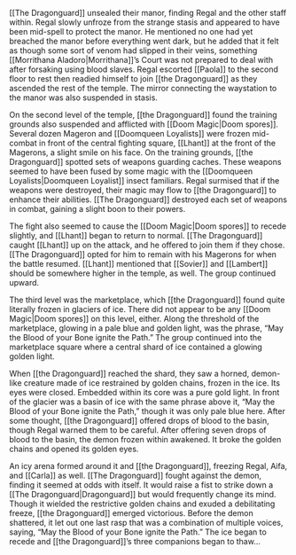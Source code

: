 [[The Dragonguard]] unsealed their manor, finding Regal and the other staff within. Regal slowly unfroze from the strange stasis and appeared to have been mid-spell to protect the manor. He mentioned no one had yet breached the manor before everything went dark, but he added that it felt as though some sort of venom had slipped in their veins, something [[Morrithana Aladoro|Morrithana]]’s Court was not prepared to deal with after forsaking using blood slaves. Regal escorted [[Paola]] to the second floor to rest then readied himself to join [[the Dragonguard]] as they ascended the rest of the temple. The mirror connecting the waystation to the manor was also suspended in stasis.

On the second level of the temple, [[the Dragonguard]] found the training grounds also suspended and afflicted with [[Doom Magic|Doom spores]]. Several dozen Mageron and [[Doomqueen Loyalists]] were frozen mid-combat in front of the central fighting square, [[Lhant]] at the front of the Magerons, a slight smile on his face. On the training grounds, [[the Dragonguard]] spotted sets of weapons guarding caches. These weapons seemed to have been fused by some magic with the [[Doomqueen Loyalists|Doomqueen Loyalist]] insect familiars. Regal surmised that if the weapons were destroyed, their magic may flow to [[the Dragonguard]] to enhance their abilities. [[The Dragonguard]] destroyed each set of weapons in combat, gaining a slight boon to their powers. 

The fight also seemed to cause the [[Doom Magic|Doom spores]] to recede slightly, and [[Lhant]] began to return to normal. [[The Dragonguard]] caught [[Lhant]] up on the attack, and he offered to join them if they chose. [[The Dragonguard]] opted for him to remain with his Magerons for when the battle resumed. [[Lhant]] mentioned that [[Sovier]] and [[Lambert]] should be somewhere higher in the temple, as well. The group continued upward.

The third level was the marketplace, which [[the Dragonguard]] found quite literally frozen in glaciers of ice. There did not appear to be any [[Doom Magic|Doom spores]] on this level, either. Along the threshold of the marketplace, glowing in a pale blue and golden light, was the phrase, “May the Blood of your Bone ignite the Path.” The group continued into the marketplace square where a central shard of ice contained a glowing golden light. 

When [[the Dragonguard]] reached the shard, they saw a horned, demon-like creature made of ice restrained by golden chains, frozen in the ice. Its eyes were closed. Embedded within its core was a pure gold light. In front of the glacier was a basin of ice with the same phrase above it, “May the Blood of your Bone ignite the Path,” though it was only pale blue here. After some thought, [[the Dragonguard]] offered drops of blood to the basin, though Regal warned them to be careful. After offering seven drops of blood to the basin, the demon frozen within awakened. It broke the golden chains and opened its golden eyes. 

An icy arena formed around it and [[the Dragonguard]], freezing Regal, Aifa, and [[Carla]] as well. [[The Dragonguard]] fought against the demon, finding it seemed at odds with itself. It would raise a fist to strike down a [[The Dragonguard|Dragonguard]] but would frequently change its mind. Though it wielded the restrictive golden chains and exuded a debilitating freeze, [[the Dragonguard]] emerged victorious. Before the demon shattered, it let out one last rasp that was a combination of multiple voices, saying, “May the Blood of your Bone ignite the Path.” The ice began to recede and [[the Dragonguard]]’s three companions began to thaw…